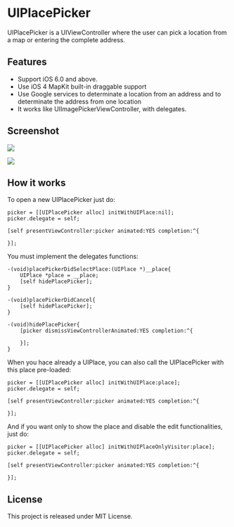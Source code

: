 # UIPlacePicker

UIPlacePicker is a UIViewController where the user can pick a location from a map or entering the complete address.

## Features

* Support iOS 6.0 and above.
* Use iOS 4 MapKit built-in draggable support
* Use Google services to determinate a location from an address and to determinate the address from one location
* It works like UIImagePickerViewController, with delegates.

## Screenshot

![](https://github.com/AlbertMontserratGambus/UIPlacePicker/blob/master/Screenshot1.png)

![](https://github.com/AlbertMontserratGambus/UIPlacePicker/blob/master/Screenshot2.png)

## How it works

To open a new UIPlacePicker just do:

```
picker = [[UIPlacePicker alloc] initWithUIPlace:nil];
picker.delegate = self;
    
[self presentViewController:picker animated:YES completion:^{
        
}];
```

You must implement the delegates functions:

```
-(void)placePickerDidSelectPlace:(UIPlace *)__place{
    UIPlace *place = __place;
    [self hidePlacePicker];
}

-(void)placePickerDidCancel{
    [self hidePlacePicker];
}

-(void)hidePlacePicker{
    [picker dismissViewControllerAnimated:YES completion:^{
        
    }];
}
```

When you hace already a UIPlace, you can also call the UIPlacePicker with this place pre-loaded:

```
picker = [[UIPlacePicker alloc] initWithUIPlace:place];
picker.delegate = self;
    
[self presentViewController:picker animated:YES completion:^{
        
}];
```

And if you want only to show the place and disable the edit functionalities, just do:

```
picker = [[UIPlacePicker alloc] initWithUIPlaceOnlyVisitor:place];
picker.delegate = self;
    
[self presentViewController:picker animated:YES completion:^{
        
}];
```

## License 

This project is released under MIT License.
